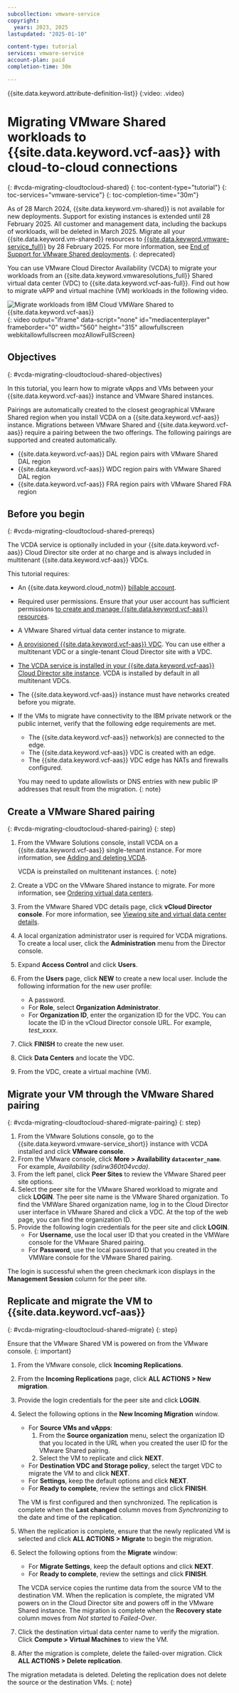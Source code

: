 ```yaml
---
subcollection: vmware-service
copyright:
  years: 2023, 2025
lastupdated: "2025-01-10"

content-type: tutorial
services: vmware-service
account-plan: paid
completion-time: 30m

---
```

{{site.data.keyword.attribute-definition-list}}
{:video: .video}

# Migrating VMware Shared workloads to {{site.data.keyword.vcf-aas}} with cloud-to-cloud connections
{: #vcda-migrating-cloudtocloud-shared}
{: toc-content-type="tutorial"}
{: toc-services="vmware-service"}
{: toc-completion-time="30m"}

As of 28 March 2024, {{site.data.keyword.vm-shared}} is not available for new deployments. Support for existing instances is extended until 28 February 2025. All customer and management data, including the backups of workloads, will be deleted in March 2025. Migrate all your {{site.data.keyword.vm-shared}} resources to [{{site.data.keyword.vmware-service_full}}](/docs/vmware-service) by 28 February 2025. For more information, see [End of Support for VMware Shared deployments](/docs/vmwaresolutions?topic=vmwaresolutions-eos-vmware-shared).
{: deprecated}

You can use VMware Cloud Director Availability (VCDA) to migrate your workloads from an {{site.data.keyword.vmwaresolutions_full}} Shared virtual data center (VDC) to {{site.data.keyword.vcf-aas-full}}. Find out how to migrate vAPP and virtual machine (VM) workloads in the following video.

![Migrate workloads from IBM Cloud VMWare Shared to {{site.data.keyword.vcf-aas}}](https://cdnapisec.kaltura.com/html5/html5lib/v2.101/mwEmbedFrame.php/p/1773841/uiconf_id/27941801/entry_id/1_hycjbyi0?wid=_1773841&iframeembed=true&entry_id=1_hycjbyi0){: video output="iframe" data-script="none" id="mediacenterplayer" frameborder="0" width="560" height="315" allowfullscreen webkitallowfullscreen mozAllowFullScreen}

## Objectives
{: #vcda-migrating-cloudtocloud-shared-objectives}

In this tutorial, you learn how to migrate vApps and VMs between your {{site.data.keyword.vcf-aas}} instance and VMware Shared instances.

Pairings are automatically created to the closest geographical VMware Shared region when you install VCDA on a {{site.data.keyword.vcf-aas}} instance. Migrations between VMware Shared and {{site.data.keyword.vcf-aas}} require a pairing between the two offerings. The following pairings are supported and created automatically.
* {{site.data.keyword.vcf-aas}} DAL region pairs with VMware Shared DAL region
* {{site.data.keyword.vcf-aas}} WDC region pairs with VMware Shared DAL region
* {{site.data.keyword.vcf-aas}} FRA region pairs with VMware Shared FRA region

## Before you begin
{: #vcda-migrating-cloudtocloud-shared-prereqs}

The VCDA service is optionally included in your {{site.data.keyword.vcf-aas}} Cloud Director site order at no charge and is always included in multitenant {{site.data.keyword.vcf-aas}} VDCs.

This tutorial requires:

* An {{site.data.keyword.cloud_notm}} [billable account](/docs/account?topic=account-accounts).
* Required user permissions. Ensure that your user account has sufficient permissions [to create and manage {{site.data.keyword.vcf-aas}} resources](/docs/vmware-service?topic=vmware-service-getting-started).
* A VMware Shared virtual data center instance to migrate.
* [A provisioned {{site.data.keyword.vcf-aas}} VDC](/docs/vmwaresolutions?topic=vmwaresolutions-tenant-ordering). You can use either a multitenant VDC or a single-tenant Cloud Director site with a VDC.
* [The VCDA service is installed in your {{site.data.keyword.vcf-aas}} Cloud Director site instance](/docs/vmware-service?topic=vmware-service-vcda-adding-deleting). VCDA is installed by default in all multitenant VDCs.
* The {{site.data.keyword.vcf-aas}} instance must have networks created before you migrate.
* If the VMs to migrate have connectivity to the IBM private network or the public internet, verify that the following edge requirements are met.
   * The {{site.data.keyword.vcf-aas}} network(s) are connected to the edge.
   * The {{site.data.keyword.vcf-aas}} VDC is created with an edge.
   * The {{site.data.keyword.vcf-aas}} VDC edge has NATs and firewalls configured.

   You may need to update allowlists or DNS entries with new public IP addresses that result from the migration.
   {: note}

## Create a VMware Shared pairing
{: #vcda-migrating-cloudtocloud-shared-pairing}
{: step}

1. From the VMware Solutions console, install VCDA on a {{site.data.keyword.vcf-aas}} single-tenant instance. For more information, see [Adding and deleting VCDA](/docs/vmware-service?topic=vmware-service-vcda-adding-deleting#vcda-adding-deleting-add-proc).

   VCDA is preinstalled on multitenant instances.
   {: note}

2. Create a VDC on the VMware Shared instance to migrate. For more information, see [Ordering virtual data centers](/docs/vmwaresolutions?topic=vmwaresolutions-shared_ordering).
3. From the VMware Shared VDC details page, click **vCloud Director console**. For more information, see [Viewing site and virtual data center details](/docs/vmwaresolutions?topic=vmwaresolutions-shared_viewing-vdc-details).
4. A local organization administrator user is required for VCDA migrations. To create a local user, click the **Administration** menu from the Director console.
5. Expand **Access Control** and click **Users**.
6. From the **Users** page, click **NEW** to create a new local user. Include the following information for the new user profile:
   * A password.
   * For **Role**, select **Organization Administrator**.
   * For **Organization ID**, enter the organization ID for the VDC. You can locate the ID in the vCloud Director console URL. For example, *test_xxxx*.
7. Click **FINISH** to create the new user.
8. Click **Data Centers** and locate the VDC.
9. From the VDC, create a virtual machine (VM).

## Migrate your VM through the VMware Shared pairing
{: #vcda-migrating-cloudtocloud-shared-migrate-pairing}
{: step}

1. From the VMware Solutions console, go to the {{site.data.keyword.vmware-service_short}} instance with VCDA installed and click **VMware console**.
2. From the VMware console, click **More > Availability ``datacenter_name``**. For example, *Availability (sdirw360t04vcda)*.
3. From the left panel, click **Peer Sites** to review the VMware Shared peer site options.
4. Select the peer site for the VMware Shared workload to migrate and click **LOGIN**. The peer site name is the VMware Shared organization. To find the VMWare Shared organization name, log in to the Cloud Director user interface in VMware Shared and click a VDC. At the top of the web page, you can find the organization ID.
5. Provide the following login credentials for the peer site and click **LOGIN**.
   * For **Username**, use the local user ID that you created in the VMWare console for the VMware Shared pairing.
   * For **Password**, use the local password ID that you created in the VMWare console for the VMware Shared pairing.

The login is successful when the green checkmark icon displays in the **Management Session** column for the peer site.

## Replicate and migrate the VM to {{site.data.keyword.vcf-aas}}
{: #vcda-migrating-cloudtocloud-shared-migrate}
{: step}

Ensure that the VMware Shared VM is powered on from the VMware console.
{: important}

1. From the VMware console, click **Incoming Replications**.
2. From the **Incoming Replications** page, click **ALL ACTIONS > New migration**.
3. Provide the login credentials for the peer site and click **LOGIN**.
4. Select the following options in the **New Incoming Migration** window.
   * For **Source VMs and vApps**:
      1. From the **Source organization** menu, select the organization ID that you located in the URL when you created the user ID for the VMware Shared pairing.
      2. Select the VM to replicate and click **NEXT**.
   * For **Destination VDC and Storage policy**, select the target VDC to migrate the VM to and click **NEXT**.
   * For **Settings**, keep the default options and click **NEXT**.
   * For **Ready to complete**, review the settings and click **FINISH**.

   The VM is first configured and then synchronized. The replication is complete when the **Last changed** column moves from *Synchronizing* to the date and time of the replication.

5. When the replication is complete, ensure that the newly replicated VM is selected and click **ALL ACTIONS > Migrate** to begin the migration.
6. Select the following options from the **Migrate** window:
   * For **Migrate Settings**, keep the default options and click **NEXT**.
   * For **Ready to complete**, review the settings and click **FINISH**.

   The VCDA service copies the runtime data from the source VM to the destination VM. When the replication is complete, the migrated VM powers on in the Cloud Director site and powers off in the VMware Shared instance. The migration is complete when the **Recovery state** column moves from *Not started* to *Failed-Over*.

7. Click the destination virtual data center name to verify the migration. Click **Compute > Virtual Machines** to view the VM.
8. After the migration is complete, delete the failed-over migration. Click **ALL ACTIONS > Delete replication**.

The migration metadata is deleted. Deleting the replication does not delete the source or the destination VMs.
{: note}
